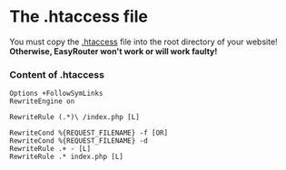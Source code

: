 # The .htaccess file

You must copy the [.htaccess](https://github.com/Teddy95/EasyRouter/blob/master/src/.htaccess) file into the root directory of your website! **Otherwise, EasyRouter won't work or will work faulty!**

### Content of .htaccess

```
Options +FollowSymLinks
RewriteEngine on

RewriteRule (.*)\ /index.php [L]

RewriteCond %{REQUEST_FILENAME} -f [OR]
RewriteCond %{REQUEST_FILENAME} -d
RewriteRule .+ - [L]
RewriteRule .* index.php [L]
```
